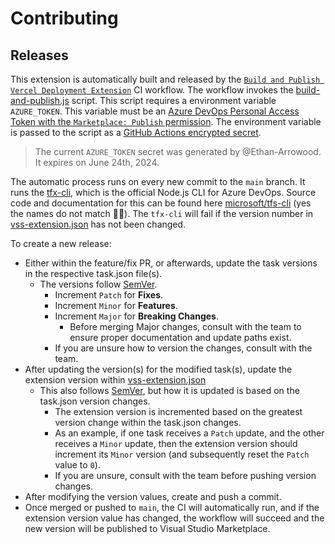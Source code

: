 # Contributing

## Releases

This extension is automatically built and released by the [`Build and Publish Vercel Deployment Extension`](./.github/workflows/ci.yml) CI workflow. The workflow invokes the [build-and-publish.js](./scripts/build-and-publish.js) script. This script requires a environment variable `AZURE_TOKEN`. This variable must be an [Azure DevOps Personal Access Token with the `Marketplace: Publish` permission](https://learn.microsoft.com/en-us/azure/devops/extend/publish/command-line?view=azure-devops#create-a-personal-access-token). The environment variable is passed to the script as a [GitHub Actions encrypted secret](https://docs.github.com/en/actions/security-guides/encrypted-secrets#creating-encrypted-secrets-for-a-repository).

> The current `AZURE_TOKEN` secret was generated by @Ethan-Arrowood. It expires on June 24th, 2024.

The automatic process runs on every new commit to the `main` branch. It runs the [tfx-cli](https://www.npmjs.com/package/tfx-cli), which is the official Node.js CLI for Azure DevOps. Source code and documentation for this can be found here [microsoft/tfs-cli](https://github.com/microsoft/tfs-cli) (yes the names do not match 🤷‍♂️). The `tfx-cli` will fail if the version number in [vss-extension.json](./vss-extension.json) has not been changed.

To create a new release:
- Either within the feature/fix PR, or afterwards, update the task versions in the respective task.json file(s).
  - The versions follow [SemVer](https://semver.org/).
    - Increment `Patch` for **Fixes**.
    - Increment `Minor` for **Features**.
    - Increment `Major` for **Breaking Changes**.
      - Before merging Major changes, consult with the team to ensure proper documentation and update paths exist.
    - If you are unsure how to version the changes, consult with the team.
- After updating the version(s) for the modified task(s), update the extension version within [vss-extension.json](./vss-extension.json)
  - This also follows [SemVer](https://semver.org/), but how it is updated is based on the task.json version changes.
    - The extension version is incremented based on the greatest version change within the task.json changes.
    - As an example, if one task receives a `Patch` update, and the other receives a `Minor` update, then the extension version should increment its `Minor` version (and subsequently reset the `Patch` value to `0`).
    - If you are unsure, consult with the team before pushing version changes.
- After modifying the version values, create and push a commit.
- Once merged or pushed to `main`, the CI will automatically run, and if the extension version value has changed, the workflow will succeed and the new version will be published to Visual Studio Marketplace.
